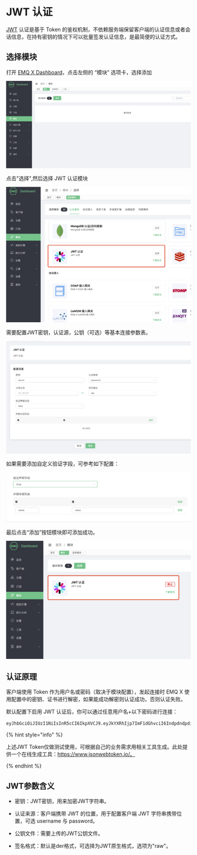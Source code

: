 # JWT 认证

[JWT](https://JWT.io/) 认证是基于 Token 的鉴权机制，不依赖服务端保留客户端的认证信息或者会话信息，在持有密钥的情况下可以批量签发认证信息，是最简便的认证方式。

## 选择模块

打开 [EMQ X Dashboard](http://127.0.0.1:18083/#/rules)，点击左侧的 “模块” 选项卡，选择添加

![image-20200928161310952](./assets/modules.png)

点击"选择",然后选择 JWT 认证模块

![image-20200928141305205](./assets/auth_jwt1.png)

需要配置JWT密钥，认证源，公钥（可选）等基本连接参数表。

![image-20200928141327836](./assets/auth_jwt2.png)

如果需要添加自定义验证字段，可参考如下配置：

![image-20200928141558866](./assets/auth_jwt3.png)

最后点击“添加”按钮模块即可添加成功。

![image-20200928141558866](./assets/auth_jwt4.png)

## 认证原理

客户端使用 Token 作为用户名或密码（取决于模块配置），发起连接时 EMQ X 使用配置中的密钥、证书进行解密，如果能成功解密则认证成功，否则认证失败。

默认配置下启用 JWT 认证后，你可以通过任意用户名+以下密码进行连接：

```bash
eyJhbGciOiJIUzI1NiIsInR5cCI6IkpXVCJ9.eyJkYXRhIjp7ImF1dGhvciI6IndpdndpdiIsInNpdGUiOiJodHRwczovL3dpdndpdi5jb20ifSwiZXhwIjoxNTgyMjU1MzYwNjQyMDAwMCwiaWF0IjoxNTgyMjU1MzYwfQ.FdyAx2fYahm6h3g47m88ttyINzptzKy_speimyUcma4
```

{% hint style="info" %}

上述JWT Token仅做测试使用，可根据自己的业务需求用相关工具生成。此处提供一个在线生成工具：https://www.jsonwebtoken.io/。

{% endhint %}

## JWT参数含义

- 密钥：JWT密钥，用来加密JWT字符串。

- 认证来源：客户端携带 JWT 的位置，用于配置客户端 JWT 字符串携带位置，可选 username 与 password。
- 公钥文件：需要上传的JWT公钥文件。
- 签名格式：默认是der格式，可选择为JWT原生格式，选项为"raw"。